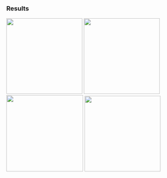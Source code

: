### Results

<img src="https://github.com/Rasmika-b/Mobile-Application-Development-Projects/assets/60094457/dd13c783-3f58-4548-b8c6-54fa611926b4" width="200"/>
<img src="https://github.com/Rasmika-b/Mobile-Application-Development-Projects/assets/60094457/a8d3ea3c-824d-44ad-b8fc-9d1fc6993f64" width="200"/>
<img src="https://github.com/Rasmika-b/Mobile-Application-Development-Projects/assets/60094457/5778066e-bc82-478a-baf6-a45706c9bde1" width="202"/>
<img src="https://github.com/Rasmika-b/Mobile-Application-Development-Projects/assets/60094457/d132d403-b9f7-4e92-bf16-3ed644194180" width="200"/>



